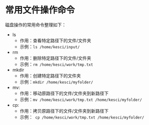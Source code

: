 # 常用文件操作命令
磁盘操作的常用命令整理如下：
* ls
    * 作用：查看特定路径下的文件/文件夹    
    * 示例：`ls /home/kesci/input/`
* rm
    * 作用：删除特定路径下的文件/文件夹
    * 示例：`rm /home/kesci/work/tmp.txt` 
* mkdir 
    * 作用：创建特定路径下的文件夹
    * 示例：```mkdir /home/kesci/myfolder/```
* mv:
    * 作用：移动原路径下的文件/文件夹到新路径下
    * 示例：```mv /home/kesci/work/tmp.txt /home/kesci/myfolder/```
* cp:
    * 作用：拷贝原路径下的文件/文件夹到新路径下
    * 示例：``` cp /home/kesci/work/tmp.txt /home/kesci/myfolder/```
